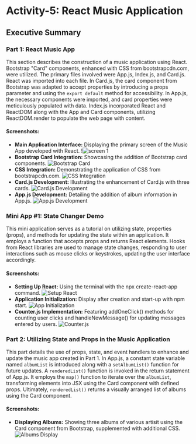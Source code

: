# Activity-5: React Music Application

## Executive Summary

### Part 1: React Music App
This section describes the construction of a music application using React. Bootstrap "Card" components, enhanced with CSS from bootstrapcdn.com, were utilized. The primary files involved were App.js, Index.js, and Card.js. React was imported into each file. In Card.js, the card component from Bootstrap was adapted to accept properties by introducing a props parameter and using the `export default` method for accessibility. In App.js, the necessary components were imported, and card properties were meticulously populated with data. Index.js incorporated React and ReactDOM along with the App and Card components, utilizing ReactDOM.render to populate the web page with content.

#### Screenshots:
- **Main Application Interface:** Displaying the primary screen of the Music App developed with React.
  !![screen 1](./images/2png.png)
- **Bootstrap Card Integration:** Showcasing the addition of Bootstrap card components.
  ![Bootstrap Card](./images/4png.png)
- **CSS Integration:** Demonstrating the application of CSS from bootstrapcdn.com.
  ![CSS Integration](./images/3png.png)
- **Card.js Development:** Illustrating the enhancement of Card.js with three cards.
  ![Card.js Development](./images/5png.png)
- **App.js Development:** Detailing the addition of album information in App.js.
  ![App.js Development](./images/4png.png)

### Mini App #1: State Changer Demo
This mini application serves as a tutorial on utilizing state, properties (props), and methods for updating the state within an application. It employs a function that accepts props and returns React elements. Hooks from React libraries are used to manage state changes, responding to user interactions such as mouse clicks or keystrokes, updating the user interface accordingly.

#### Screenshots:
- **Setting Up React:** Using the terminal with the npx create-react-app command.
  ![Setup React](./images/8.png)
- **Application Initialization:** Display after creation and start-up with npm start.
  ![App Initialization](./images/10.png)
- **Counter.js Implementation:** Featuring addOneClick() methods for counting user clicks and handleNewMessage() for updating messages entered by users.
  ![Counter.js](./images/8.png)

### Part 2: Utilizing State and Props in the Music Application
This part details the use of props, state, and event handlers to enhance and update the music app created in Part 1. In App.js, a constant state variable named `albumList` is introduced along with a `setAlbumList()` function for future updates. A `renderedList()` function is invoked in the return statement of App.js. It employs the `map()` function to iterate over the `albumList`, transforming elements into JSX using the Card component with defined props. Ultimately, `renderedList()` returns a visually arranged list of albums using the Card component.

#### Screenshots:
- **Displaying Albums:** Showing three albums of various artisit using the Card component from Bootstrap, supplemented with additional CSS.
  ![Albums Display](./images/9.png)



